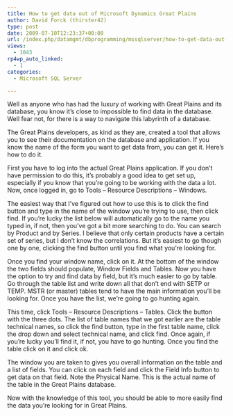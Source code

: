 ```yaml
---
title: How to get data out of Microsoft Dynamics Great Plains
author: David Forck (thirster42)
type: post
date: 2009-07-10T12:23:37+00:00
url: /index.php/datamgmt/dbprogramming/mssqlserver/how-to-get-data-out-of-microsoft-dynamic/
views:
  - 1043
rp4wp_auto_linked:
  - 1
categories:
  - Microsoft SQL Server

---
```

Well as anyone who has had the luxury of working with Great Plains and its database, you know it&#8217;s close to impossible to find data in the database. Well fear not, for there is a way to navigate this labyrinth of a database.

The Great Plains developers, as kind as they are, created a tool that allows you to see their documentation on the database and application. If you know the name of the form you want to get data from, you can get it. Here’s how to do it.

First you have to log into the actual Great Plains application. If you don’t have permission to do this, it’s probably a good idea to get set up, especially if you know that you’re going to be working with the data a lot. Now, once logged in, go to Tools – Resource Descriptions – Windows.

The easiest way that I’ve figured out how to use this is to click the find button and type in the name of the window you’re trying to use, then click find. If you’re lucky the list below will automatically go to the name you typed in, if not, then you’ve got a bit more searching to do. You can search by Product and by Series. I believe that only certain products have a certain set of series, but I don’t know the correlations. But it’s easiest to go though one by one, clicking the find button until you find what you’re looking for.

Once you find your window name, click on it. At the bottom of the window the two fields should populate, Window Fields and Tables. Now you have the option to try and find data by field, but it’s much easier to go by table. Go through the table list and write down all that don’t end with SETP or TEMP. MSTR (or master) tables tend to have the main information you’ll be looking for. Once you have the list, we’re going to go hunting again.

This time, click Tools – Resource Descriptions – Tables. Click the button with the three dots. The list of table names that we got earlier are the table technical names, so click the find button, type in the first table name, click the drop down and select technical name, and click find. Once again, if you’re lucky you’ll find it, if not, you have to go hunting. Once you find the table click on it and click ok.

The window you are taken to gives you overall information on the table and a list of fields. You can click on each field and click the Field Info button to get data on that field. Note the Physical Name. This is the actual name of the table in the Great Plains database.

Now with the knowledge of this tool, you should be able to more easily find the data you’re looking for in Great Plains.